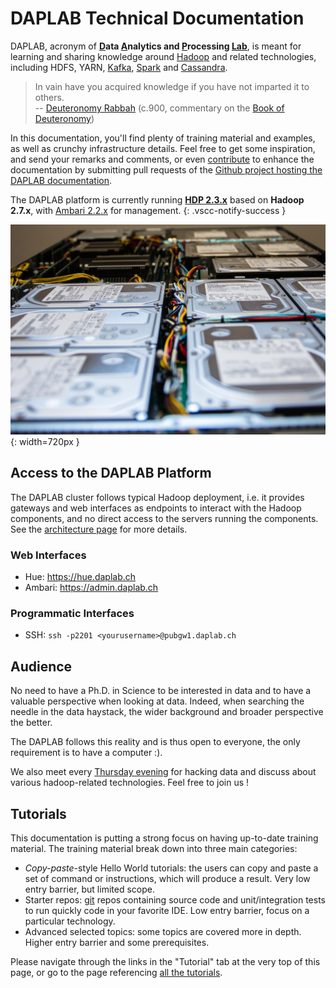 DAPLAB Technical Documentation
==============================

DAPLAB, acronym of __<u>D</u>ata <u>A</u>nalytics and <u>P</u>rocessing <u>Lab</u>__,
is meant for learning and sharing knowledge around [Hadoop](http://hadoop.apache.org/)
and related technologies, including HDFS, YARN, [Kafka](http://kafka.apache.org/),
[Spark](http://spark.apache.org/) and [Cassandra](http://cassandra.apache.org/).


> In vain have you acquired knowledge if you have not imparted it to others. <br/>
> -- [Deuteronomy Rabbah](https://en.wikipedia.org/wiki/Deuteronomy_Rabbah)
> (c.900, commentary on the [Book of Deuteronomy](http://en.wikipedia.org/wiki/Book_of_Deuteronomy))

In this documentation, you'll find plenty of training material and examples, as
well as crunchy infrastructure details. Feel free to get some inspiration, and
send your remarks and comments, or even [contribute](https://help.github.com/articles/fork-a-repo/)
to enhance the documentation by submitting pull requests of the
[Github project hosting the DAPLAB documentation](https://github.com/daplab/documentation).


The DAPLAB platform is currently running
[**HDP 2.3.x**](http://docs.hortonworks.com/HDPDocuments/HDP2/HDP-2.3.4/index.html)
based on **Hadoop 2.7.x**, with
[Ambari 2.2.x](http://docs.hortonworks.com/HDPDocuments/Ambari-2.2.0.0/index.html)
for management.
{: .vscc-notify-success }

![Commodity Hardware](0hardware0.jpeg){: width=720px }

Access to the DAPLAB Platform
-----------------------------

The DAPLAB cluster follows typical Hadoop deployment, i.e. it provides gateways and
web interfaces as endpoints to interact with the Hadoop components, and no direct access
to the servers running the components. See the [architecture page](architecture.md) for more details.

### Web Interfaces

-   Hue: <https://hue.daplab.ch>
-   Ambari: <https://admin.daplab.ch>

### Programmatic Interfaces

-   SSH: `ssh -p2201 <yourusername>@pubgw1.daplab.ch`

Audience
---------

No need to have a Ph.D. in Science to be interested in data and to have
a valuable perspective when looking at data. Indeed, when searching the needle in the
data haystack, the wider background and broader perspective the better.

The DAPLAB follows this reality and is thus open to everyone,
the only requirement is to have a computer :).

We also meet every [Thursday evening](hacky_thursdays.md) for hacking data and discuss
about various hadoop-related technologies. Feel free to join us !


Tutorials
---------

This documentation is putting a strong focus on having up-to-date training material.
The training material break down into three main categories:

* _Copy-paste_-style Hello World tutorials: the users can copy and paste a set of command
  or instructions, which will produce a result. Very low entry barrier, but limited scope.
* Starter repos: [git](https://git-scm.com/) repos containing source code and unit/integration
  tests to run quickly code in your favorite IDE. Low entry barrier, focus on a particular
  technology.
* Advanced selected topics: some topics are covered more in depth. Higher entry barrier
  and some prerequisites.

Please navigate through the links in the "Tutorial" tab at the very top of this page, or
go to the page referencing [all the tutorials](tutorials/index.md).
